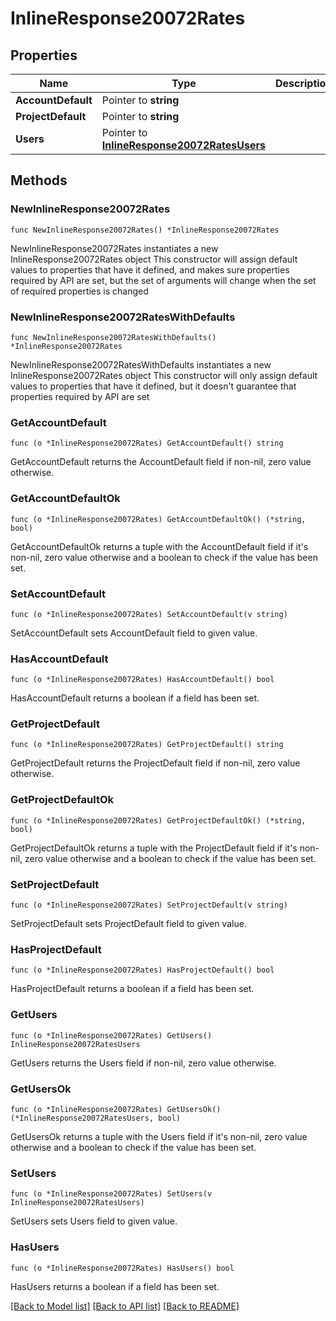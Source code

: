 # InlineResponse20072Rates

## Properties

Name | Type | Description | Notes
------------ | ------------- | ------------- | -------------
**AccountDefault** | Pointer to **string** |  | [optional] 
**ProjectDefault** | Pointer to **string** |  | [optional] 
**Users** | Pointer to [**InlineResponse20072RatesUsers**](InlineResponse20072RatesUsers.md) |  | [optional] 

## Methods

### NewInlineResponse20072Rates

`func NewInlineResponse20072Rates() *InlineResponse20072Rates`

NewInlineResponse20072Rates instantiates a new InlineResponse20072Rates object
This constructor will assign default values to properties that have it defined,
and makes sure properties required by API are set, but the set of arguments
will change when the set of required properties is changed

### NewInlineResponse20072RatesWithDefaults

`func NewInlineResponse20072RatesWithDefaults() *InlineResponse20072Rates`

NewInlineResponse20072RatesWithDefaults instantiates a new InlineResponse20072Rates object
This constructor will only assign default values to properties that have it defined,
but it doesn't guarantee that properties required by API are set

### GetAccountDefault

`func (o *InlineResponse20072Rates) GetAccountDefault() string`

GetAccountDefault returns the AccountDefault field if non-nil, zero value otherwise.

### GetAccountDefaultOk

`func (o *InlineResponse20072Rates) GetAccountDefaultOk() (*string, bool)`

GetAccountDefaultOk returns a tuple with the AccountDefault field if it's non-nil, zero value otherwise
and a boolean to check if the value has been set.

### SetAccountDefault

`func (o *InlineResponse20072Rates) SetAccountDefault(v string)`

SetAccountDefault sets AccountDefault field to given value.

### HasAccountDefault

`func (o *InlineResponse20072Rates) HasAccountDefault() bool`

HasAccountDefault returns a boolean if a field has been set.

### GetProjectDefault

`func (o *InlineResponse20072Rates) GetProjectDefault() string`

GetProjectDefault returns the ProjectDefault field if non-nil, zero value otherwise.

### GetProjectDefaultOk

`func (o *InlineResponse20072Rates) GetProjectDefaultOk() (*string, bool)`

GetProjectDefaultOk returns a tuple with the ProjectDefault field if it's non-nil, zero value otherwise
and a boolean to check if the value has been set.

### SetProjectDefault

`func (o *InlineResponse20072Rates) SetProjectDefault(v string)`

SetProjectDefault sets ProjectDefault field to given value.

### HasProjectDefault

`func (o *InlineResponse20072Rates) HasProjectDefault() bool`

HasProjectDefault returns a boolean if a field has been set.

### GetUsers

`func (o *InlineResponse20072Rates) GetUsers() InlineResponse20072RatesUsers`

GetUsers returns the Users field if non-nil, zero value otherwise.

### GetUsersOk

`func (o *InlineResponse20072Rates) GetUsersOk() (*InlineResponse20072RatesUsers, bool)`

GetUsersOk returns a tuple with the Users field if it's non-nil, zero value otherwise
and a boolean to check if the value has been set.

### SetUsers

`func (o *InlineResponse20072Rates) SetUsers(v InlineResponse20072RatesUsers)`

SetUsers sets Users field to given value.

### HasUsers

`func (o *InlineResponse20072Rates) HasUsers() bool`

HasUsers returns a boolean if a field has been set.


[[Back to Model list]](../README.md#documentation-for-models) [[Back to API list]](../README.md#documentation-for-api-endpoints) [[Back to README]](../README.md)


